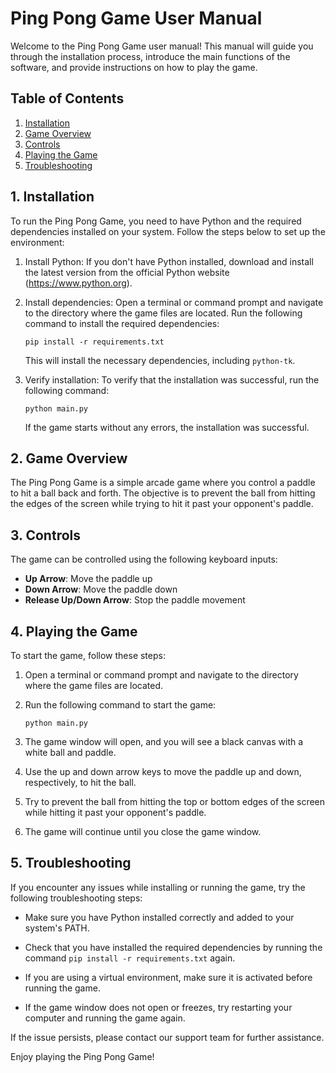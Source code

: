 # Ping Pong Game User Manual

Welcome to the Ping Pong Game user manual! This manual will guide you through the installation process, introduce the main functions of the software, and provide instructions on how to play the game.

## Table of Contents

1. [Installation](#installation)
2. [Game Overview](#game-overview)
3. [Controls](#controls)
4. [Playing the Game](#playing-the-game)
5. [Troubleshooting](#troubleshooting)

## 1. Installation <a name="installation"></a>

To run the Ping Pong Game, you need to have Python and the required dependencies installed on your system. Follow the steps below to set up the environment:

1. Install Python: If you don't have Python installed, download and install the latest version from the official Python website (https://www.python.org).

2. Install dependencies: Open a terminal or command prompt and navigate to the directory where the game files are located. Run the following command to install the required dependencies:

   ```
   pip install -r requirements.txt
   ```

   This will install the necessary dependencies, including `python-tk`.

3. Verify installation: To verify that the installation was successful, run the following command:

   ```
   python main.py
   ```

   If the game starts without any errors, the installation was successful.

## 2. Game Overview <a name="game-overview"></a>

The Ping Pong Game is a simple arcade game where you control a paddle to hit a ball back and forth. The objective is to prevent the ball from hitting the edges of the screen while trying to hit it past your opponent's paddle.

## 3. Controls <a name="controls"></a>

The game can be controlled using the following keyboard inputs:

- **Up Arrow**: Move the paddle up
- **Down Arrow**: Move the paddle down
- **Release Up/Down Arrow**: Stop the paddle movement

## 4. Playing the Game <a name="playing-the-game"></a>

To start the game, follow these steps:

1. Open a terminal or command prompt and navigate to the directory where the game files are located.

2. Run the following command to start the game:

   ```
   python main.py
   ```

3. The game window will open, and you will see a black canvas with a white ball and paddle.

4. Use the up and down arrow keys to move the paddle up and down, respectively, to hit the ball.

5. Try to prevent the ball from hitting the top or bottom edges of the screen while hitting it past your opponent's paddle.

6. The game will continue until you close the game window.

## 5. Troubleshooting <a name="troubleshooting"></a>

If you encounter any issues while installing or running the game, try the following troubleshooting steps:

- Make sure you have Python installed correctly and added to your system's PATH.

- Check that you have installed the required dependencies by running the command `pip install -r requirements.txt` again.

- If you are using a virtual environment, make sure it is activated before running the game.

- If the game window does not open or freezes, try restarting your computer and running the game again.

If the issue persists, please contact our support team for further assistance.

Enjoy playing the Ping Pong Game!